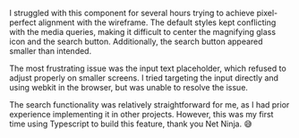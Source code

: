 I struggled with this component for several hours trying to achieve pixel-perfect alignment with the wireframe. The default styles kept conflicting with the media queries, making it difficult to center the magnifying glass icon and the search button. Additionally, the search button appeared smaller than intended.

The most frustrating issue was the input text placeholder, which refused to adjust properly on smaller screens. I tried targeting the input directly and using webkit in the browser, but was unable to resolve the issue.

The search functionality was relatively straightforward for me, as I had prior experience implementing it in other projects. However, this was my first time using Typescript to build this feature, thank you Net Ninja. 😅
